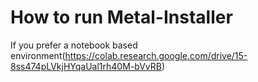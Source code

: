 # How to run Metal-Installer

If you prefer a notebook based environment(https://colab.research.google.com/drive/15-8ss474pLVkjHYqaUal1rh40M-bVvRB)

